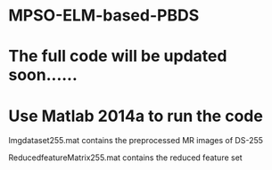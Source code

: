 # MPSO-ELM-based-PBDS
# The full code will be updated soon......

# Use Matlab 2014a to run the code
Imgdataset255.mat contains the preprocessed MR images of DS-255

ReducedfeatureMatrix255.mat contains the reduced feature set 


